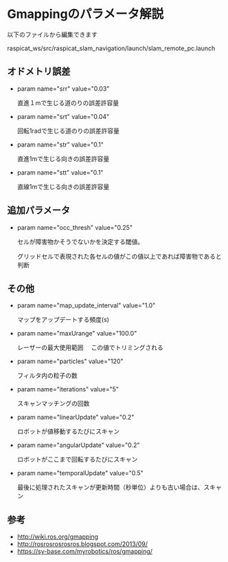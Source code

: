 # Gmappingのパラメータ解説

以下のファイルから編集できます

raspicat_ws/src/raspicat_slam_navigation/launch/slam_remote_pc.launch
## オドメトリ誤差

* param name="srr" value="0.03"

    直進１mで生じる道のりの誤差許容量

* param name="srt" value="0.04"

    回転1radで生じる道のりの誤差許容量

* param name="str" value="0.1"

    直進1mで生じる向きの誤差許容量

* param name="stt" value="0.1"

    直線1mで生じる向きの誤差許容量


## 追加パラメータ
* param name="occ_thresh" value="0.25"
  
    セルが障害物かそうでないかを決定する閾値。

    グリッドセルで表現された各セルの値がこの値以上であれば障害物であると判断

## その他

* param name="map_update_interval" value="1.0"

    マップをアップデートする頻度(s)


* param name="maxUrange" value="100.0"

    レーザーの最大使用範囲　
    この値でトリミングされる


* param name="particles" value="120"

    フィルタ内の粒子の数


* param name="iterations" value="5"

    スキャンマッチングの回数


* param name="linearUpdate" value="0.2"

    ロボットが値移動するたびにスキャン

* param name="angularUpdate" value="0.2"

    ロボットがここまで回転するたびにスキャン

* param name="temporalUpdate" value="0.5"

    最後に処理されたスキャンが更新時間（秒単位）よりも古い場合は、スキャン


## 参考
* http://wiki.ros.org/gmapping
* http://rosrosrosrosros.blogspot.com/2013/09/
* https://sy-base.com/myrobotics/ros/gmapping/


